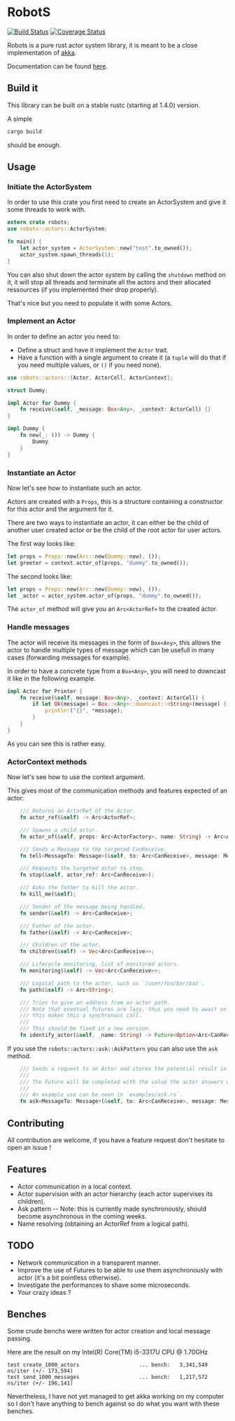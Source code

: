 # RobotS

[![Build Status](https://travis-ci.org/gamazeps/RobotS.svg?branch=travis__test)](https://travis-ci.org/gamazeps/RobotS)
[![Coverage Status](https://coveralls.io/repos/gamazeps/RobotS/badge.svg?branch=master&service=github)](https://coveralls.io/github/gamazeps/RobotS?branch=master)

Robots is a pure rust actor system library, it is meant to be a close implementation of [akka](http://akka.io).

Documentation can be found [here](http://gamazeps.github.io/RobotS/).

## Build it

This library can be built on a stable rustc (starting at 1.4.0) version.

A simple
```bash
cargo build
```
should be enough.

## Usage

### Initiate the ActorSystem

In order to use this crate you first need to create an ActorSystem and give it some threads to work
with.

```rust
extern crate robots;
use robots::actors::ActorSystem;

fn main() {
    let actor_system = ActorSystem::new("test".to_owned());
    actor_system.spawn_threads(1);
}
```

You can also shut down the actor system by calling the `shutdown` method on it, it will  stop all
threads and terminate all the actors and their allocated ressources (if you implemented their drop
properly).

That's nice but you need to populate it with some Actors.

### Implement an Actor

In order to define an actor you need to:

  * Define a struct and have it implement the `Actor` trait.
  * Have a function with a single argument to create it (a `tuple` will do that if you need multiple
    values, or `()` if you need none).

```rust
use robots::actors::{Actor, ActorCell, ActorContext};

struct Dummy;

impl Actor for Dummy {
    fn receive(&self, _message: Box<Any>, _context: ActorCell) {}
}

impl Dummy {
    fn new(_: ()) -> Dummy {
        Dummy
    }
}
```

### Instantiate an Actor

Now let's see how to instantiate such an actor.

Actors are created with a `Props`, this is a structure containing a constructor for this actor and
the argument for it.

There are two ways to instantiate an actor, it can either be the child of another user created actor
or be the child of the root actor for user actors.

The first way looks like:

```rust
let props = Props::new(Arc::new(Dummy::new), ());
let greeter = context.actor_of(props, "dummy".to_owned());
```

The second looks like:

```rust
let props = Props::new(Arc::new(Dummy::new), ());
let _actor = actor_system.actor_of(props, "dummy".to_owned());
```

The `actor_of` method will give you an `Arc<ActorRef>` to the created actor.

### Handle messages

The actor will receive its messages in the form of `Box<Any>`, this allows the actor to handle
multiple types of message which can be usefull in many cases (forwarding messages for example).

In order to have a concrete type from a `Box<Any>`, you will need to downcast it like in the
following example.

```rust
impl Actor for Printer {
    fn receive(&self, message: Box<Any>, _context: ActorCell) {
        if let Ok(message) = Box::<Any>::downcast::<String>(message) {
            println!("{}", *message);
        }
    }
}
```

As you can see this is rather easy.

### ActorContext methods

Now let's see how to use the context argument.

This gives most of the communication methods and features expected of an actor:

```rust
    /// Returns an ActorRef of the Actor.
    fn actor_ref(&self) -> Arc<ActorRef>;

    /// Spawns a child actor.
    fn actor_of(&self, props: Arc<ActorFactory>, name: String) -> Arc<ActorRef>;

    /// Sends a Message to the targeted CanReceive.
    fn tell<MessageTo: Message>(&self, to: Arc<CanReceive>, message: MessageTo);

    /// Requests the targeted actor to stop.
    fn stop(&self, actor_ref: Arc<CanReceive>);

    /// Asks the father to kill the actor.
    fn kill_me(&self);

    /// Sender of the message being handled.
    fn sender(&self) -> Arc<CanReceive>;

    /// Father of the actor.
    fn father(&self) -> Arc<CanReceive>;

    /// Children of the actor.
    fn children(&self) -> Vec<Arc<CanReceive>>;

    /// Lifecycle monitoring, list of monitored actors.
    fn monitoring(&self) -> Vec<Arc<CanReceive>>;

    /// Logical path to the actor, such as `/user/foo/bar/baz`.
    fn path(&self) -> Arc<String>;

    /// Tries to give an address from an actor path.
    /// Note that eventual futures are lazy, thus you need to await on the future at dome point,
    /// this makes this a synchronous call.
    ///
    /// This should be fixed in a new version.
    fn identify_actor(&self, _name: String) -> Future<Option<Arc<CanReceive>>, ()>;
```

If you use the `robots::actors::ask::AskPattern` you can also use the `ask` method.

```rust
    /// Sends a request to an Actor and stores the potential result in a Future.
    ///
    /// The Future will be completed with the value the actor answers with.
    ///
    /// An example use can be seen in `examples/ask.rs`.
    fn ask<MessageTo: Message>(&self, to: Arc<CanReceive>, message: MessageTo) -> Future<V, E>;
```

## Contributing

All contribution are welcome, if you have a feature request don't hesitate to open an issue !

## Features

  * Actor communication in a local context.
  * Actor supervision with an actor hierarchy (each actor supervises its children).
  * Ask pattern -- Note: this is currently made synchronously, should become asynchronous in the
    coming weeks.
  * Name resolving (obtaining an ActorRef from a logical path).

## TODO

  * Network communication in a transparent manner.
  * Improve the use of Futures to be able to use them asynchronously with actor (it's a bit
    pointless otherwise).
  * Investigate the performances to shave some microseconds.
  * Your crazy ideas ?

## Benches

Some crude benchs were written for actor creation and local message passing.

Here are the result on my Intel(R) Core(TM) i5-3317U CPU @ 1.70GHz

```
test create_1000_actors                   ... bench:   3,341,549 ns/iter (+/- 173,594)
test send_1000_messages                   ... bench:   1,217,572 ns/iter (+/- 196,141)
```

Nevertheless, I have not yet managed to get akka working on my computer so I don't have anything to
bench against so do what you want with these benches.
